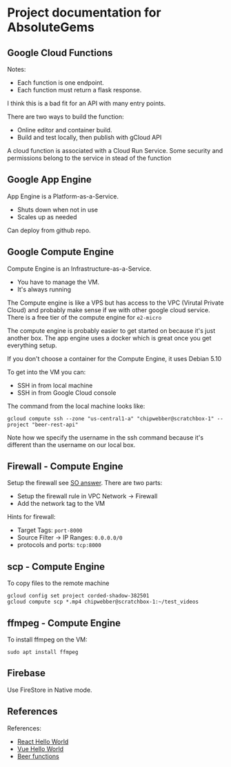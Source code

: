 # Project documentation for AbsoluteGems 

## Google Cloud Functions

Notes:
- Each function is one endpoint.
- Each function must return a flask response.

I think this is a bad fit for an API with many entry points.

There are two ways to build the function:
- Online editor and container build.
- Build and test locally, then publish with gCloud API

A cloud function is associated with a Cloud Run Service. Some security
and permissions belong to the service in stead of the function

## Google App Engine

App Engine is a Platform-as-a-Service.
- Shuts down when not in use
- Scales up as needed

Can deploy from github repo.

## Google Compute Engine

Compute Engine is an Infrastructure-as-a-Service.
- You have to manage the VM. 
- It's always running

The Compute engine is like a VPS but has access to the VPC (Virutal Private Cloud) and
probably make sense if we with other google cloud service. There is a free tier of 
the compute engine for `e2-micro`

The compute engine is probably easier to get started on because it's just another 
box. The app engine uses a docker which is great once you get everything setup.

If you don't choose a container for the Compute Engine, it uses Debian 5.10

To get into the VM you can:
- SSH in from local machine
- SSH in from Google Cloud console 

The command from the local machine looks like:
```
gcloud compute ssh --zone "us-central1-a" "chipwebber@scratchbox-1" --project "beer-rest-api"
```

Note how we specify the username in the ssh command because it's different than the username
on our local box.


## Firewall - Compute Engine

Setup the firewall see [SO answer](https://stackoverflow.com/a/21068402).  There are two parts:
- Setup the firewall rule in VPC Network -> Firewall
- Add the network tag to the VM

Hints for firewall:
- Target Tags: `port-8000`
- Source Filter -> IP Ranges: `0.0.0.0/0`
- protocols and ports: `tcp:8000`

## scp - Compute Engine

To copy files to the remote machine
```
gcloud config set project corded-shadow-382501
gcloud compute scp *.mp4 chipwebber@scratchbox-1:~/test_videos
```

## ffmpeg - Compute Engine

To install ffmpeg on the VM:
```
sudo apt install ffmpeg
```

## Firebase

Use FireStore in Native mode.

## References

References:

- [React Hello World](https://codesandbox.io/s/react-mui-y191q)
- [Vue Hello World](https://codepen.io/cwebber314/pen/KKrpPgp)
- [Beer functions](https://console.cloud.google.com/functions/list?env=gen2&project=beer-rest-api&tab=trigger)